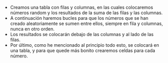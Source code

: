 - Creamos una tabla con filas y columnas, en las 
cuales colocaremos números random y los resultados
de la suma de las filas y las columnas.
- A continuación haremos bucles para que los números que se 
han creado aleatoriamente se sumen entre ellos, siempre en 
fila y columnas, nunca en otro orden. 
- Los resultados se colocarán debajo de las columnas y al 
lado de las filas.
- Por último, como he mencionado al principio todo esto, 
se colocará en una tabla, y para que quede más bonito
crearemos celdas para cada número.